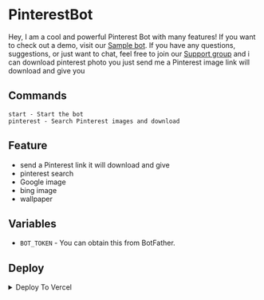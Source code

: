 # PinterestBot

Hey, I am a cool and powerful Pinterest Bot with many features! If you want to check out a demo, visit our [Sample bot](https://t.me/GoodPinterestSearchBot). If you have any questions, suggestions, or just want to chat, feel free to join our [Support group](https://t.me/XBOTSUPPORTS) and i can download pinterest photo you just send me a Pinterest image link will download and give you

## Commands
```
start - Start the bot
pinterest - Search Pinterest images and download
```

## Feature

* send a Pinterest link it will download and give
* pinterest search
* Google image 
* bing image
* wallpaper 

## Variables

* `BOT_TOKEN` - You can obtain this from BotFather.

## Deploy
<details><summary>Deploy To Vercel</summary>
<p>
Follow these instructions to deploy this repo to <b>vercel</b>
<ol type="1">
<li><b>Fork</b> this repository 🍴</li>
<li>Go to your <a href="https://vercel.com">vercel</a> dashboard and create a <b>Add New > Project</b></li>
<li>Fill in the <b>BOT_TOKEN</b> and <b>MONGODB_URI</b> environment variables</li>
<li>Click <b>Deploy</b> and wait</li>
<li>Open your app and put in your bot token and click <b>Connect</b></li>
</ol>
</p>
</details>
